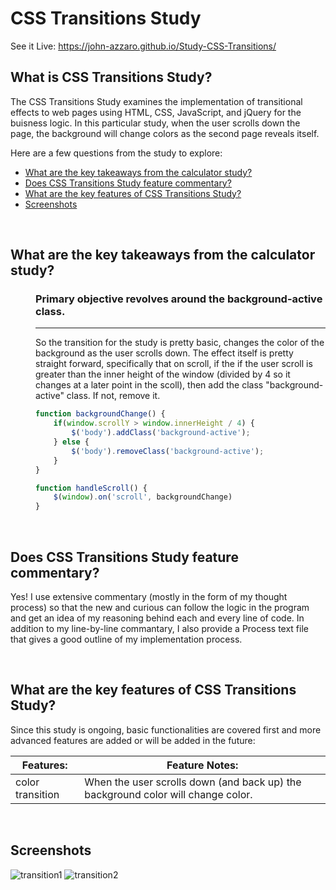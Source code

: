 # CSS Transitions Study
See it Live: https://john-azzaro.github.io/Study-CSS-Transitions/
<br>

## What is CSS Transitions Study?
The CSS Transitions Study examines the implementation of transitional effects to web pages using HTML, CSS, JavaScript, and jQuery for the buisness logic.  In this particular study, when the user scrolls down the page, the background will change colors as the second page reveals itself.  

Here are a few questions from the study to explore:

* [What are the key takeaways from the calculator study?](#What-are-the-key-takeaways-from-the-calculator-study)
* [Does CSS Transitions Study feature commentary?](#Does-CSS-Transitions-Study-feature-commentary)
* [What are the key features of CSS Transitions Study?](#What-are-the-key-features-of-CSS-Transitions-Study)
* [Screenshots](#Screenshots)
<br>

## What are the key takeaways from the calculator study?

<dl> 
<dd>

### Primary objective revolves around the background-active class.
----------
So the transition for the study is pretty basic, changes the color of the background as the user scrolls down. The effect itself is pretty straight forward, specifically that on scroll, if the if the user scroll is greater than the inner height of the window (divided by 4 so it changes at a later point in the scoll), then add the class "background-active" class. If not, remove it. 
```JavaScript
function backgroundChange() {                      
    if(window.scrollY > window.innerHeight / 4) {       
        $('body').addClass('background-active');      
    } else {                                    
        $('body').removeClass('background-active');   
    }         
}

function handleScroll() {                          
    $(window).on('scroll', backgroundChange)           
}
```

</dd>
</dl>

<br>

## Does CSS Transitions Study feature commentary?
Yes! I use extensive commentary (mostly in the form of my thought process) so that the new and curious can follow the logic in the program and get an idea of my reasoning behind each and every line of code.  In addition to my line-by-line commantary, I also provide a Process text file that gives a good outline of my implementation process. 

<br>

## What are the key features of CSS Transitions Study?
Since this study is ongoing, basic functionalities are covered first and more advanced features are added or will be added in the future:


| **Features:**                            | **Feature Notes:**                             |
| ---------------------------------------- | ----------------------------------------------|
| color transition                            |   When the user scrolls down (and back up) the background color will change color.    |



<br>

## Screenshots
![transition1](https://user-images.githubusercontent.com/37447586/62085645-f029c180-b210-11e9-9c68-75cd4615eab6.png)
![transition2](https://user-images.githubusercontent.com/37447586/62085824-63333800-b211-11e9-9da4-522ab35de105.png)


